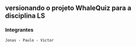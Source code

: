 ## versionando o projeto WhaleQuiz para a disciplina LS

### Integrantes 

    Jonas - Paulo - Victor
